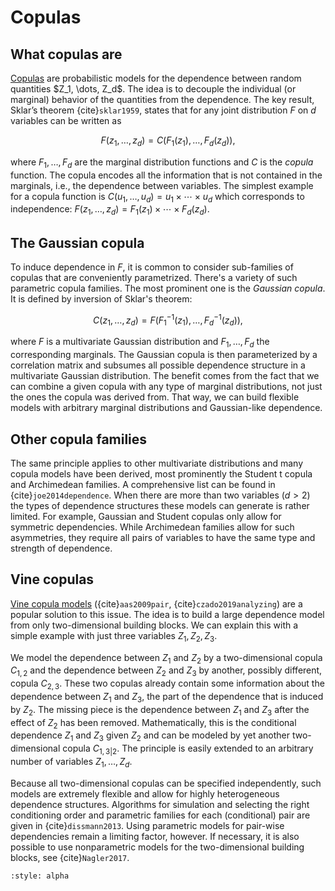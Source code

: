 # Copulas


## What copulas are

[Copulas](https://en.wikipedia.org/wiki/Copula_(probability_theory)) are probabilistic models for the dependence between random quantities $Z_1, \dots, Z_d$. The idea is to 
decouple the individual (or marginal) behavior of the quantities from the dependence. 
The key result, Sklar’s theorem  {cite}`sklar1959`, states that for any joint distribution $F$ on $d$ variables can be written as 

$$F(z_1,\dots, z_d) = C(F_1(z_1), \dots,F_d(z_d)), $$

where $F_1, \dots, F_d$ are the marginal distribution functions and $C$ is the *copula* function. The copula encodes all the information that is not contained in the marginals, i.e., the dependence between variables. 
The simplest example for a copula function is $C(u_1, \dots, u_d) = u_1 \times \cdots \times u_d$ which corresponds to independence: $F(z_1,\dots, z_d) = F_1(z_1) \times \cdots \times F_d(z_d)$. 


## The Gaussian copula

To induce dependence in $F$, it is common to consider sub-families of copulas that are conveniently parametrized. There's a variety of such parametric copula families. The most prominent one is the *Gaussian copula*. It is defined by inversion of Sklar's theorem:

$$C(z_1,\dots, z_d) = F(F_1^{-1}(z_1), \dots, F_d^{-1}(z_d)), $$

where $F$ is a multivariate Gaussian distribution and $F_1, \dots, F_d$ the corresponding marginals. The Gaussian copula is then parameterized by a correlation matrix and subsumes all possible dependence structure in a multivariate Gaussian distribution. The benefit comes from the fact that we can combine a given copula with any type of marginal distributions, not just the ones the copula was derived from. That way, we can build flexible models with arbitrary marginal distributions and Gaussian-like dependence. 


## Other copula families

The same principle applies to other multivariate distributions and many copula models have been derived, most prominently the Student t copula and Archimedean families. A comprehensive list can be found in {cite}`joe2014dependence`. When there are more than two variables ($d>2$) the types of dependence structures these models can generate is rather limited. For example, Gaussian and Student copulas only allow for symmetric dependencies. While Archimedean families allow for such asymmetries, they require all pairs of variables to have the same type and strength of dependence.

## Vine copulas

[Vine copula models](https://en.wikipedia.org/wiki/Vine_copula) ({cite}`aas2009pair`, {cite}`czado2019analyzing`) are a popular solution to this issue. The idea is to build a large dependence model from only two-dimensional building blocks. We can explain this with a simple example with just three variables $Z_1, Z_2, Z_3$.

We model the dependence between $Z_1$ and $Z_2$ by a two-dimensional copula 
$C_{1,2}$ and the dependence between $Z_2$ and $Z_3$ by another, possibly different, copula $C_{2,3}$. These two copulas already contain some information about the dependence between $Z_1$ and $Z_3$, the part of the dependence that is induced by $Z_2$. The missing piece is the dependence between $Z_1$ and $Z_3$ after the effect of $Z_2$ has been removed. Mathematically, this is the conditional dependence $Z_1$ and $Z_3$ given 
$Z_2$ and can be modeled by yet another two-dimensional copula 
$C_{1,3|2}$. The principle is easily extended to an arbitrary number of variables $Z_1, \dots, Z_d$. 

Because all two-dimensional copulas can be specified independently, such models are extremely flexible and allow for highly heterogeneous dependence structures. Algorithms for simulation and selecting the right conditioning order and parametric families for each (conditional) pair are given in {cite}`dissmann2013`. Using parametric models for pair-wise dependencies remain a limiting factor, however. If necessary, it is also possible to use nonparametric models for the two-dimensional building blocks, see {cite}`Nagler2017`.


```{bibliography} references.bib
:style: alpha
```
